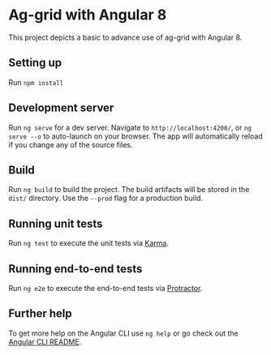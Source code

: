 # Ag-grid with Angular 8

This project depicts a basic to advance use of ag-grid with Angular 8.

## Setting up
Run `npm install`

## Development server

Run `ng serve` for a dev server. Navigate to `http://localhost:4200/`, or `ng serve --o` to auto-launch on your browser. The app will automatically reload if you change any of the source files.

## Build

Run `ng build` to build the project. The build artifacts will be stored in the `dist/` directory. Use the `--prod` flag for a production build.

## Running unit tests

Run `ng test` to execute the unit tests via [Karma](https://karma-runner.github.io).

## Running end-to-end tests

Run `ng e2e` to execute the end-to-end tests via [Protractor](http://www.protractortest.org/).

## Further help

To get more help on the Angular CLI use `ng help` or go check out the [Angular CLI README](https://github.com/angular/angular-cli/blob/master/README.md).
